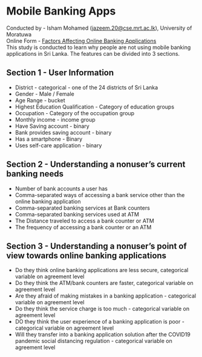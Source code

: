 # Mobile Banking Apps
Conducted by - Isham Mohamed (jazeem.20@cse.mrt.ac.lk), University of Moratuwa  
Online Form - [Factors Affecting Online Banking Applications](https://forms.gle/rwLhUxB9VoZbBPvA8)  
This study is conducted to learn why people are not using mobile banking applications in Sri Lanka. The features can be divided into 3 sections.
## Section 1 - User Information 
- District - categorical - one of the 24 districts of Sri Lanka 
- Gender - Male / Female
- Age Range - bucket 
- Highest Education Qualification - Category of education groups 
- Occupation - Category of the occupation group
- Monthly income - income group
- Have Saving account - binary
- Bank provides saving account - binary
- Has a smartphone - Binary
- Uses self-care application - binary 
## Section 2 - Understanding a nonuser’s current banking needs
- Number of bank accounts a user has 
- Comma-separated ways of accessing a bank service other than the online banking application 
- Comma-separated banking services at Bank counters 
- Comma-separated banking services used at ATM
- The Distance traveled to access a bank counter or ATM
- The frequency of accessing a bank counter or an ATM
## Section 3 - Understanding a nonuser’s point of view towards online banking applications
- Do they think online banking applications are less secure, categorical variable on agreement level 
- Do they think the ATM/bank counters are faster, categorical variable on agreement level
- Are they afraid of making mistakes in a banking application - categorical variable on agreement level
- Do they think the service charge is too much - categorical variable on agreement level
- DO they think the user experience of a banking application is poor - categorical variable on agreement level
- Will they transfer into a banking application solution after the COVID19 pandemic social distancing regulation - categorical variable on agreement level

